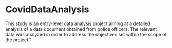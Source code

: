 # CovidDataAnalysis
This study is an entry-level data analysis project aiming at a detailed analysis of a data document obtained from police officers. The relevant data was analyzed in order to address the objectives set within the scope of the project."
